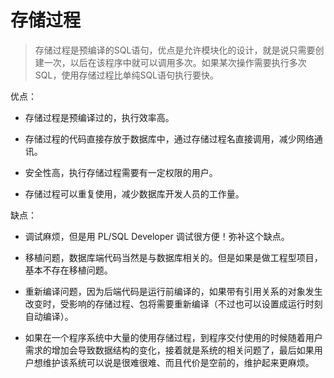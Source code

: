 # 存储过程

> 存储过程是预编译的SQL语句，优点是允许模块化的设计，就是说只需要创建一次，以后在该程序中就可以调用多次。如果某次操作需要执行多次SQL，使用存储过程比单纯SQL语句执行要快。

优点：

* 存储过程是预编译过的，执行效率高。

* 存储过程的代码直接存放于数据库中，通过存储过程名直接调用，减少网络通讯。

* 安全性高，执行存储过程需要有一定权限的用户。

* 存储过程可以重复使用，减少数据库开发人员的工作量。

缺点：

* 调试麻烦，但是用 PL/SQL Developer 调试很方便！弥补这个缺点。

* 移植问题，数据库端代码当然是与数据库相关的。但是如果是做工程型项目，基本不存在移植问题。

* 重新编译问题，因为后端代码是运行前编译的，如果带有引用关系的对象发生改变时，受影响的存储过程、包将需要重新编译（不过也可以设置成运行时刻自动编译）。

* 如果在一个程序系统中大量的使用存储过程，到程序交付使用的时候随着用户需求的增加会导致数据结构的变化，接着就是系统的相关问题了，最后如果用户想维护该系统可以说是很难很难、而且代价是空前的，维护起来更麻烦。
